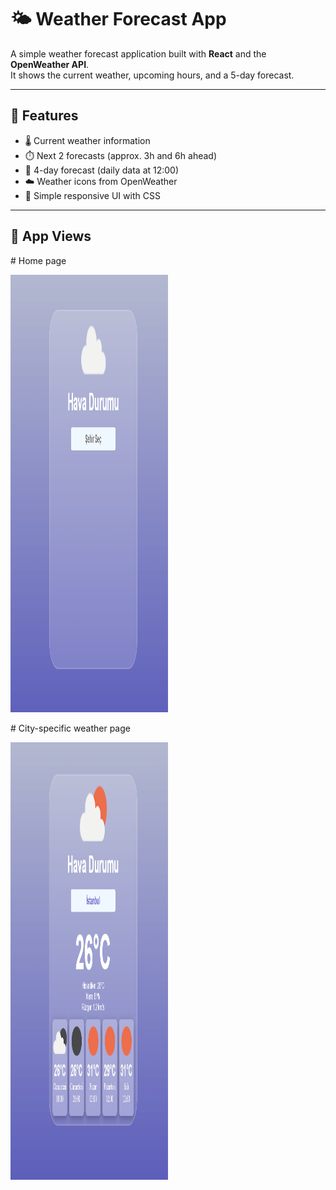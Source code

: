 # 🌤️ Weather Forecast App

A simple weather forecast application built with **React** and the **OpenWeather API**.  
It shows the current weather, upcoming hours, and a 5-day forecast.

---

## 🚀 Features

- 🌡️ Current weather information
- ⏱️ Next 2 forecasts (approx. 3h and 6h ahead)
- 📅 4-day forecast (daily data at 12:00)
- ☁️ Weather icons from OpenWeather
- 🎨 Simple responsive UI with CSS

---
## 👀 App Views

<div >
  <p>  
  # Home page
  </p>
  <img src="./screenshots/home.png" width="50%" height="700" />
  <p>  
  # City-specific weather page
  </p>
  <img src="./screenshots/detail.png" width="50%" height="700" />
</div>
